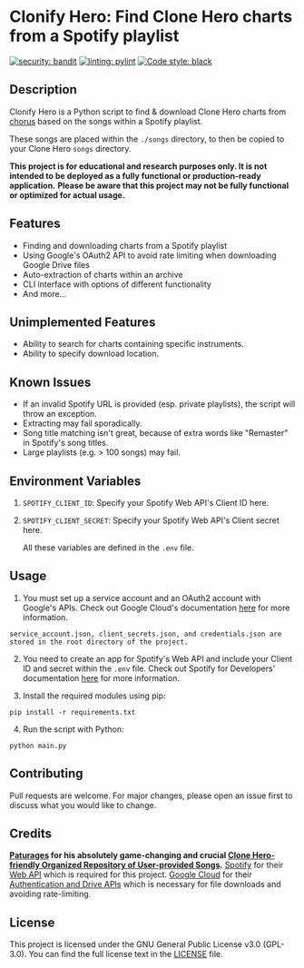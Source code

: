 # Clonify Hero: Find Clone Hero charts from a Spotify playlist
[![security: bandit](https://img.shields.io/badge/security-bandit-yellow.svg)](https://github.com/PyCQA/bandit) [![linting: pylint](https://img.shields.io/badge/linting-pylint-yellowgreen)](https://github.com/PyCQA/pylint) [![Code style: black](https://img.shields.io/badge/code%20style-black-000000.svg)](https://github.com/psf/black)

## Description

Clonify Hero is a Python script to find & download Clone Hero charts from [chorus](https://chorus.fightthe.pw/) based on the songs within a Spotify playlist.

These songs are placed within the `./songs` directory, to then be copied to your Clone Hero `songs` directory.

**This project is for educational and research purposes only. It is not intended to be deployed as a fully functional or production-ready application.**
**Please be aware that this project may not be fully functional or optimized for actual usage.**

## Features

- Finding and downloading charts from a Spotify playlist
- Using Google's OAuth2 API to avoid rate limiting when downloading Google Drive files
- Auto-extraction of charts within an archive
- CLI interface with options of different functionality
- And more...

## Unimplemented Features

- Ability to search for charts containing specific instruments.
- Ability to specify download location.

## Known Issues

- If an invalid Spotify URL is provided (esp. private playlists), the script will throw an exception.
- Extracting may fail sporadically.
- Song title matching isn't great, because of extra words like "Remaster" in Spotify's song titles.
- Large playlists (e.g. > 100 songs) may fail.

## Environment Variables

1. `SPOTIFY_CLIENT_ID`: Specify your Spotify Web API's Client ID here.
2. `SPOTIFY_CLIENT_SECRET`: Specify your Spotify Web API's Client secret here.
   
   All these variables are defined in the `.env` file.

## Usage

1. You must set up a service account and an OAuth2 account with Google's APIs. Check out Google Cloud's documentation [here](https://cloud.google.com/docs/authentication) for more information.

```
service_account.json, client_secrets.json, and credentials.json are stored in the root directory of the project.
```

2. You need to create an app for Spotify's Web API and include your Client ID and secret within the `.env` file. Check out Spotify for Developers' documentation [here](https://developer.spotify.com/documentation/web-api) for more information.

3. Install the required modules using pip:

```
pip install -r requirements.txt
```

4. Run the script with Python:

```
python main.py
```

## Contributing

Pull requests are welcome. For major changes, please open an issue first to discuss what you would like to change.

## Credits

**[Paturages](https://github.com/Paturages) for his absolutely game-changing and crucial [Clone Hero-friendly Organized Repository of User-provided Songs](https://github.com/Paturages/chorus/).**
[Spotify](https://spotify.com) for their [Web API](https://developer.spotify.com/documentation/web-api) which is required for this project.
[Google Cloud](https://cloud.google.com/?hl=en) for their [Authentication and Drive APIs](https://cloud.google.com/docs) which is necessary for file downloads and avoiding rate-limiting.

## License

This project is licensed under the GNU General Public License v3.0 (GPL-3.0). You can find the full license text in the [LICENSE](LICENSE) file.
